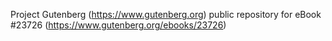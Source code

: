 Project Gutenberg (https://www.gutenberg.org) public repository for eBook #23726 (https://www.gutenberg.org/ebooks/23726)
